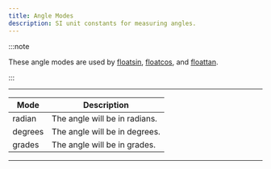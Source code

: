 ```yaml
---
title: Angle Modes
description: SI unit constants for measuring angles.
---
```


:::note

These angle modes are used by [floatsin](../functions/Floatsin), [floatcos](../functions/Floatcos), and [floattan](../functions/Floattan).

:::

---

|  Mode   | Description |
| ------- | ----------- |
| radian  | The angle will be in radians. |
| degrees | The angle will be in degrees. |
| grades  | The angle will be in grades.  |

---
